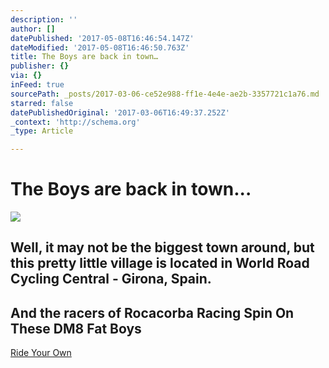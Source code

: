 ```yaml
---
description: ''
author: []
datePublished: '2017-05-08T16:46:54.147Z'
dateModified: '2017-05-08T16:46:50.763Z'
title: The Boys are back in town…
publisher: {}
via: {}
inFeed: true
sourcePath: _posts/2017-03-06-ce52e988-ff1e-4e4e-ae2b-3357721c1a76.md
starred: false
datePublishedOriginal: '2017-03-06T16:49:37.252Z'
_context: 'http://schema.org'
_type: Article

---
```

# The Boys are back in town...
![](https://the-grid-user-content.s3-us-west-2.amazonaws.com/e465c8db-8b09-4300-a830-247ca0c4263e.jpg)

## Well, it may not be the biggest town around, but this pretty little village is located in World Road Cycling Central - Girona, Spain.

## And the racers of Rocacorba Racing Spin On These DM8 Fat Boys
[Ride Your Own][0]

[0]: http://ridefullgas.com/dm8-series-engineered-for-25mm-tyres/